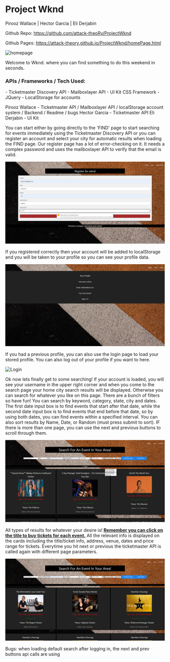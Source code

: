 # Project Wknd


Pirooz Wallace | Hector Garcia | Eli Derjabin

Github Repo: https://github.com/attack-theoRy/ProjectWknd

Github Pages: https://attack-theory.github.io/ProjectWknd/homePage.html

<img src='screenshots\LandingPage.png' alt=homepage>

Welcome to Wknd. where you can find something to do this weekend in seconds. 

<h3> APIs / Frameworks / Tech Used: </h3>
- Ticketmaster Discovery API
- Mailboxlayer API
- UI Kit CSS Framework
- JQuery
- LocalStorage for accounts

Pirooz Wallace - Ticketmaster API / Mailboxlayer API / localStorage account system / Backend / Readme / bugs 
Hector Garcia - Ticketmaster API
Eli Derjabin - UI Kit


You can start either by going directly to the 'FIND' page to start searching for events immediately using the Ticketmaster Discovery API or you can register an account and select your city for automatic results when loading the FIND page.  Our register page has a lot of error-checking on it. It needs a complex password and uses the mailboxlayer API to verify that the email is valid.

<img src='screenshots\Register.png' alt='Register'>

If you registered correctly then your account will be added to localStorage and you will be taken to your profile so you can see your profile data. 

<img src='screenshots\Profile.png' alt='Profile'>

If you had a previous profile, you can also use the login page to load your stored profile. You can also log out of your profile if you want to here.

<img src='screenshots\Login.png'  alt='Login'>

Ok now lets finally get to some searching!  If your account is loaded, you will see your username in the upper right corner and when you come to the search page your home city search results will be displayed. Otherwise you can search for whatever you like on this page. There are a bunch of filters so have fun!  You can search by keyword, category, state, city and dates. The first date input box is to find events that start after that date, while the second date input box is to find events that end before that date, so by using both dates, you can find events within a specified interval. You can also sort results by Name, Date, or Random (must press submit to sort). IF there is more than one page, you can use the next and previous buttons to scroll through them.

<img src='screenshots\SearchResults.png' alt='SearchResults1'>

All types of results for whatever your desire is! <b><u>Remember you can click on the title to buy tickets for each event.</u></b>  All the relevant info is displayed on the cards including the title/ticket info, address, venue, dates and price range for tickets. Everytime you hit next or previous the ticketmaster API is called again with different page parameters. 

<img src='screenshots\SearchResults2.png' alt='SearchResults2'> 



Bugs: when loading default search after logging in, the next and prev buttons api calls are using 

                                           




